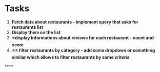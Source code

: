# Tasks

1. **Fetch data about restaurants - implement query that asks for restaurants list**
2. **Display them on the list** 
3. **⭐️display informations about reviews for each restaurant - count and score**
4. **⭐⭐️ filter restaurants by category - add some dropdown or something similar which allows to filter restaurants by some criteria**

\*\*\*\*

